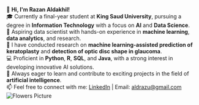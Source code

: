 👋 **Hi, I'm Razan Aldakhil!**  
🎓 Currently a final-year student at **King Saud University**, pursuing a degree in **Information Technology** with a focus on **AI** and **Data Science**.  
💼 Aspiring data scientist with hands-on experience in **machine learning**, **data analytics**, and research.  
📝 I have conducted research on **machine learning-assisted prediction of keratoplasty** and **detection of optic disc shape in glaucoma**.  
💻 Proficient in **Python**, **R**, **SQL**, and **Java**, with a strong interest in developing innovative AI solutions.  
🌱 Always eager to learn and contribute to exciting projects in the field of **artificial intelligence**.  
📫 Feel free to connect with me: [LinkedIn](https://sa.linkedin.com/in/razan-aldakhil-20254526a) | Email: [aldrazu@gmail.com](mailto:aldrazu@gmail.com)  
![Flowers Picture]([URL_TO_YOUR_IMAGE](https://static.planetminecraft.com/files/image/minecraft/texture-pack/2023/493/16482300-untitled_xl.webp))  
